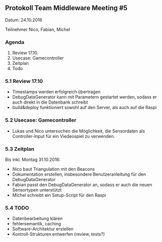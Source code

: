 ## Protokoll Team Middleware Meeting #5

Datum: 24.10.2016

Teilnehmer
Nico, Fabian, Michel

### Agenda

1. Review 17.10.
2. Usecase: Gamecontroller
3. Zeitplan
4. Todo

### 5.1 Review 17.10
- Timestamps werden erfolgreich übertragen
- DebugDataGenerator kann mit Parametern gestartet werden, sodass er auch direkt in die Datenbank schreibt
- build&deploy funktioniert sowohl auf den Server, als auch auf die Raspi

### 5.2 Usecase: Gamecontroller
- Lukas und Nico untersuchen die Möglichkeit, die Sensordaten als Controller-Input für ein Viedeospiel zu verwenden.

### 5.3 Zeitplan
Bis inkl. Montag 31.10.2016:
- Nico baut Triangulation mit den Beacons
- Dokumentation erstellen, insbesondere Benutzeranleitung für den DebugDataGenerator
- Fabian passt den DebugDataGenerator an, sodass er auch die neuen Sensortypen unterstützt 
- Michel schreibt ein Setup-Script für den Raspi

### 5.4 TODO

- Datenbearbeitung klären
- fehlersemantik, caching
- Software-Architektur erstellen
- Kontroll-Strukturen entwerfen (review, tests?)